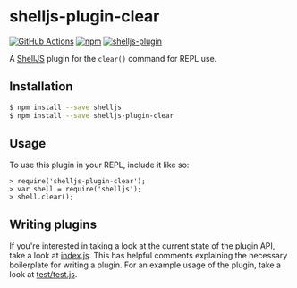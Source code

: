 # shelljs-plugin-clear

[![GitHub Actions](https://img.shields.io/github/actions/workflow/status/nfischer/shelljs-plugin-clear/main.yml?style=flat-square&logo=github)](https://github.com/nfischer/shelljs-plugin-clear/actions/workflows/main.yml)
[![npm](https://img.shields.io/npm/v/shelljs-plugin-clear.svg?style=flat-square)](https://www.npmjs.com/package/shelljs-plugin-clear)
[![shelljs-plugin](https://img.shields.io/badge/shelljs-plugin-brightgreen.svg?style=flat-square)](https://github.com/shelljs/shelljs/wiki/Using-ShellJS-Plugins)

A [ShellJS](https://github.com/shelljs/shelljs) plugin for the `clear()` command
for REPL use.

## Installation

```bash
$ npm install --save shelljs
$ npm install --save shelljs-plugin-clear
```

## Usage

To use this plugin in your REPL, include it like so:

```
> require('shelljs-plugin-clear');
> var shell = require('shelljs');
> shell.clear();
```

## Writing plugins

If you're interested in taking a look at the current state of the plugin API,
take a look at [index.js](index.js). This has helpful comments explaining the
necessary boilerplate for writing a plugin. For an example usage of the plugin,
take a look at [test/test.js](test/test.js).

